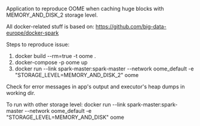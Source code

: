 Application to reproduce OOME when caching huge blocks with MEMORY_AND_DISK_2 storage level.
 
All docker-related stuff is based on: https://github.com/big-data-europe/docker-spark

Steps to reproduce issue:
1) docker build --rm=true -t oome .
2) docker-compose -p oome up
3) docker run  --link spark-master:spark-master --network oome_default -e "STORAGE_LEVEL=MEMORY_AND_DISK_2" oome

Check for error messages in app's output and executor's heap dumps in working dir.

To run with other storage level:
docker run  --link spark-master:spark-master --network oome_default -e "STORAGE_LEVEL=MEMORY_AND_DISK" oome